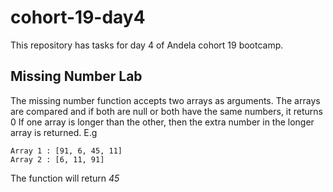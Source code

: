 # cohort-19-day4
This repository has tasks for day 4 of Andela cohort 19 bootcamp.

## Missing Number Lab
The missing number function accepts two arrays as arguments.
The arrays are compared and if both are null or both have the same numbers, it returns 0
If one array is longer than the other, then the extra number in the longer array is returned.
E.g 
```
Array 1 : [91, 6, 45, 11]
Array 2 : [6, 11, 91]
```
The function will return *45*